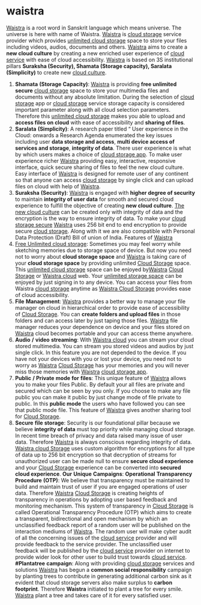 # waistra
[Waistra](http://waistra.com) is a root word in Sanskrit language which means universe. The universe is here with name of Waistra. [Waistra](http://waistra.com) is [cloud storage](https://www.waistra.com) service provider which provides [unlimited cloud storage](https://play.google.com/store/apps/details?id=com.waistra) space to store your files including videos, audios, documents and others. [Waistra](https://play.google.com/store/apps/details?id=com.waistra) aims to create a **new cloud culture** by creating a new enriched user experience of [cloud service](http://waistra.com) with ease of cloud accessibility. [Waistra](https://play.google.com/store/apps/details?id=com.waistra&hl=en_IN) is based on 3S institutional pillars **Suraksha (Security), Shamata (Storage capacity), Saralata (Simplicity)** to create new [cloud culture](http://waistra.com). 
1.	**Shamata** **(Storage** **Capacity)**: [Waistra](http://waistra.com) is providing **free unlimited secure** [cloud storage](http://waistra.com) space to store your multimedia files and documents without any absolute limitation. During the selection of [cloud storage](https://waistra.com) app or [cloud storage](https://waistra.com) service storage capacity is considered important parameter along with all cloud selection parameters. Therefore this [unlimited cloud storage](http://waistra.com) makes you able to upload and **access files on cloud** with ease of accessibility and **sharing of files**.
2.	**Saralata** **(Simplicity)**: A research paper titled “ User experience in the Cloud: onwards a Research Agenda enumerated the key issues including user **data storage and access**, **multi device access of services and storage**, **integrity of data**. There user experience is what by which users makes a choice of [cloud storage app](https://play.google.com/store/apps/details?id=com.waistra&hl=en_IN). To make user experience richer [Waistra](https://play.google.com/store/apps/details?id=com.waistra&hl=en_IN) providing easy, interactive, responsive interface, quick secure sharing of files to feel the new cloud culture. Easy interface of [Waistra](http://waistra.com) is designed for remote user of any continent so that anyone can access [cloud storage](https://waistra.com/blog/2019/10/18/waistra-w-stands-for-wideness-in-space/) by single click and can upload files on cloud with help of [Waistra](http://waistra.com). 
3.	 **Suraksha** **(Security)**: [Waistra](http://waistra.com) is engaged with **higher degree of security** to maintain **integrity of user data** for smooth and secured cloud experience to fulfill the objective of creating **new cloud culture**. [The new cloud culture](http://waistra.com) can be created only with integrity of data and the encryption is the way to ensure integrity of data. To make your [cloud storage secure](https://waistra.com) [Waistra](http://waistra.com) uses 256 bit end to end encryption to provide secure [cloud storage](https://waistra.com/blog/2019/10/18/waistra-w-stands-for-wideness-in-space/). Along with it we are also compatible with Personal Data Protection (Draft) Bill of union of India.
Features of [Waistra](http://waistra.com)
1.	[Free Unlimited cloud storage](https://waistra.com): Sometimes you may feel worry while sketching memories due to storage space of device. But now you need not to worry about **cloud storage space** and [Waistra](https://play.google.com/store/apps/details?id=com.waistra&hl=en_IN) is taking care of your **cloud storage space** by providing unlimited [Cloud Storage](https://play.google.com/store/apps/details?id=com.waistra&hl=en_IN) space. This [unlimited cloud storage](http://waistra.com) space can be enjoyed by[Waistra](http://waistra.com) [Cloud Storage](https://play.google.com/store/apps/details?id=com.waistra&hl=en_IN) or [Waistra cloud](https://play.google.com/store/apps/details?id=com.waistra&hl=en_IN) web. Your [unlimited storage space](http://waistra.com) can be enjoyed by just signing in to any device. You can access your files from Waistra [cloud storage](https://play.google.com/store/apps/details?id=com.waistra) anytime as [Waistra Cloud Storage](http://waistra.com) provides ease of cloud accessibility.  
2.	**File** **Management**: [Waistra](http://waistra.com) provides a better way to manage your file manager on cloud in hierarchical order to provide ease of accessibility of [Cloud Storage](https://play.google.com/store/apps/details?id=com.waistra&hl=en_IN). You can **create folders and upload files** in those folders and can access later by just taping those files. [Waistra](http://waistra.com) file manager reduces your dependence on device and your files stored on [Waistra](https://play.google.com/store/apps/details?id=com.waistra&hl=en_IN) cloud becomes portable and your can access theme anywhere. 
3.	**Audio** **/** **video** **streaming**: With [Waistra cloud](https://play.google.com/store/apps/details?id=com.waistra&hl=en_IN) you can stream your cloud stored multimedia. You can stream you stored videos and audios by just single click. In this feature you are not depended to the device. If you have not your devices with you or lost your device, you need not to worry as [Waistra](https://play.google.com/store/apps/details?id=com.waistra&hl=en_IN) [Cloud Storage](https://play.google.com/store/apps/details?id=com.waistra&hl=en_IN) has your memories and you will never miss those memories with [Waistra](http://waistra.com) [cloud storage app](https://play.google.com/store/apps/details?id=com.waistra&hl=en_IN).
4.	**Public** **/** **Private** **mode** **for** **files**: This unique feature of [Waistra](https://play.google.com/store/apps/details?id=com.waistra&hl=en_IN) allows you to make your files Public. By default your all files are private and secured which can be seen by you only. If you choose to make any file public you can make it public by just change mode of file private to public. In this **public mode** the users who have followed you can see that public mode file. This feature of [Waistra](http://waistra.com) gives another sharing tool for [Cloud Storage](https://play.google.com/store/apps/details?id=com.waistra&hl=en_IN). 
5.	**Secure** **file** **storage**: Security is our foundational pillar because we believe **integrity of data** must top priority while managing cloud storage. In recent time breach of privacy and data raised many issue of user data. Therefore [Waistra](https://play.google.com/store/apps/details?id=com.waistra&hl=en_IN) is always conscious regarding integrity of data. [Waistra cloud Storage](https://play.google.com/store/apps/details?id=com.waistra&hl=en_IN) uses custom algorithm for encryptions for all type of data up to 256 bit encryption so that decryption of streams for unauthorized user can be made null to ensure **secure cloud experience** and your [Cloud Storage](https://play.google.com/store/apps/details?id=com.waistra&hl=en_IN) experience can be converted into **secured cloud experience**. 
**Our** **Unique** **Campaigns**: 
**Operational** **Transparency** **Procedure** **(OTP)**: We believe that transparency must be maintained to build and maintain trust of user if you are engaged operations of user data. Therefore [Waistra](https://play.google.com/store/apps/details?id=com.waistra&hl=en_IN) [Cloud Storage](https://play.google.com/store/apps/details?id=com.waistra&hl=en_IN) is creating heights of transparency in operations by adopting user based feedback and monitoring mechanism. This system of transparency in [Cloud Storage](https://play.google.com/store/apps/details?id=com.waistra&hl=en_IN) is called Operational Transparency Procedure (OTP) which aims to create a transparent, bidirectional and open mechanism by which an unclassified feedback report of a random user will be published on the interaction mediums of [Waistra](https://play.google.com/store/apps/details?id=com.waistra&hl=en_IN). The random user will make cyber audit of all the concerning issues of the [cloud service](http://waistra.com) provider and will provide feedback to the service provider. The unclassified user feedback will be published by the [cloud service](http://waistra.com) provider on internet to provide wider look for other user to build trust towards [cloud service](https://play.google.com/store/apps/details?id=com.waistra&hl=en_IN).
**#Plantatree** **campaign**:  Along with providing [cloud storage](https://play.google.com/store/apps/details?id=com.waistra&hl=en_IN) services and solutions [Waistra](https://play.google.com/store/apps/details?id=com.waistra&hl=en_IN) has begun a **common social responsibility** campaign by planting trees to contribute in generating additional carbon sink as it evident that cloud storage servers also make surplus to **carbon** **footprint**. Therefore **Waistra** initiated to plant a tree for every smile. [Waistra](https://play.google.com/store/apps/details?id=com.waistra&hl=en_IN) plant a tree and takes care of it for every satisfied user. 
